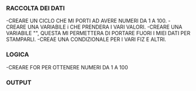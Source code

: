 ### RACCOLTA DEI DATI

-CREARE UN CICLO CHE MI PORTI AD AVERE NUMERI DA 1 A 100.
-CREARE UNA VARIABILE i CHE PRENDERA I VARI VALORI.
-CREARE UNA VARIABILE "", QUESTA MI PERMETTERA DI PORTARE FUORI I MIEI DATI PER STAMPARLI.
-CREAE UNA CONDIZIONALE PER I VARI FIZ E ALTRI.

### LOGICA

-CREARE FOR PER OTTENERE NUMERI DA 1 A 100

### OUTPUT
